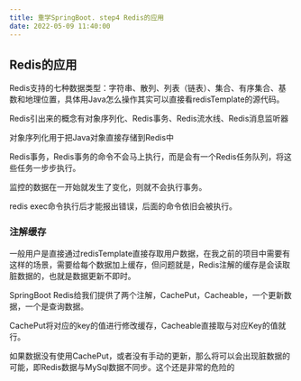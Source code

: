 ```yaml
---
title: 重学SpringBoot. step4 Redis的应用
date: 2022-05-09 11:40:00
---
```


## Redis的应用
Redis支持的七种数据类型：字符串、散列、列表（链表）、集合、有序集合、基数和地理位置，具体用Java怎么操作其实可以直接看redisTemplate的源代码。

Redis引出来的概念有对象序列化、Redis事务、Redis流水线、Redis消息监听器

对象序列化用于把Java对象直接存储到Redis中



Redis事务，Redis事务的命令不会马上执行，而是会有一个Redis任务队列，将这些任务一步步执行。

监控的数据在一开始就发生了变化，则就不会执行事务。

redis exec命令执行后才能报出错误，后面的命令依旧会被执行。

### 注解缓存
一般用户是直接通过redisTemplate直接存取用户数据，在我之前的项目中需要有这样的场景，需要给每个数据加上缓存，但问题就是，Redis注解的缓存是会读取脏数据的，也就是数据更新不即时。

SpringBoot Redis给我们提供了两个注解，CachePut，Cacheable，一个更新数据，一个是查询数据。

CachePut将对应的key的值进行修改缓存，Cacheable直接取与对应Key的值就行。

如果数据没有使用CachePut，或者没有手动的更新，那么将可以会出现脏数据的可能，即Redis数据与MySql数据不同步。这个还是非常的危险的